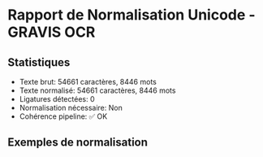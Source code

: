 # Rapport de Normalisation Unicode - GRAVIS OCR

## Statistiques
- Texte brut: 54661 caractères, 8446 mots
- Texte normalisé: 54661 caractères, 8446 mots
- Ligatures détectées: 0
- Normalisation nécessaire: Non
- Cohérence pipeline: ✅ OK

## Exemples de normalisation

